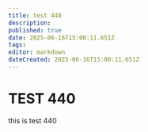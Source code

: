 ```yaml
---
title: test 440
description: 
published: true
date: 2025-06-16T15:00:11.651Z
tags: 
editor: markdown
dateCreated: 2025-06-16T15:00:11.651Z
---
```


# TEST 440
this is test 440
